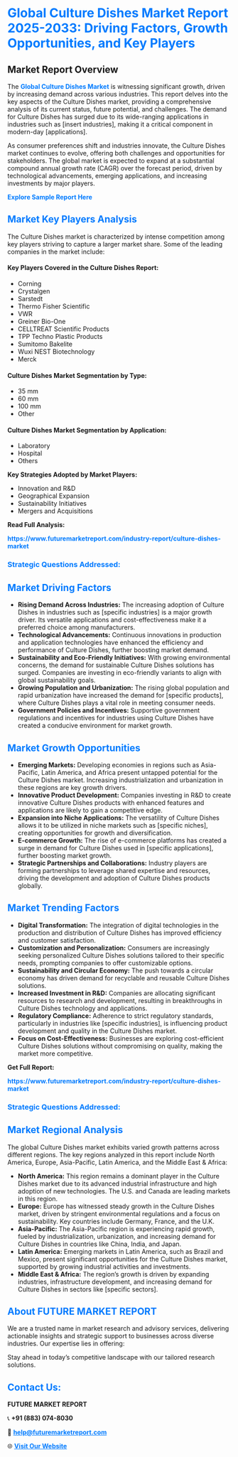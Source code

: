 <h1 style="color: #007BFF;">Global Culture Dishes Market Report 2025-2033: Driving Factors, Growth Opportunities, and Key Players</h1>

<section id="overview">
<h2>Market Report Overview</h2>
<p>The <a href="https://www.futuremarketreport.com/industry-report/culture-dishes-market" style="color: #007BFF; text-decoration: none;"><strong>Global Culture Dishes Market</strong></a> is witnessing significant growth, driven by increasing demand across various industries. This report delves into the key aspects of the Culture Dishes market, providing a comprehensive analysis of its current status, future potential, and challenges. The demand for Culture Dishes has surged due to its wide-ranging applications in industries such as [insert industries], making it a critical component in modern-day [applications].</p>
<p>As consumer preferences shift and industries innovate, the Culture Dishes market continues to evolve, offering both challenges and opportunities for stakeholders. The global market is expected to expand at a substantial compound annual growth rate (CAGR) over the forecast period, driven by technological advancements, emerging applications, and increasing investments by major players.</p>
</section>

<section id="overview">
<p><a href="https://www.futuremarketreport.com/request-sample/reportId=79535" style="color: #007BFF; text-decoration: none;"><strong>Explore Sample Report Here</strong></a></p>
</section>

<section id="key-players">
<h2 style="color: #007BFF;">Market Key Players Analysis</h2>
<p>The Culture Dishes market is characterized by intense competition among key players striving to capture a larger market share. Some of the leading companies in the market include:</p>
<h4>Key Players Covered in the Culture Dishes Report:</h4>
<ul><li>Corning</li><li>Crystalgen</li><li>Sarstedt</li><li>Thermo Fisher Scientific</li><li>VWR</li><li>Greiner Bio-One</li><li>CELLTREAT Scientific Products</li><li>TPP Techno Plastic Products</li><li>Sumitomo Bakelite</li><li>Wuxi NEST Biotechnology</li><li>Merck</li></ul>
<h4>Culture Dishes Market Segmentation by Type:</h4>
<ul><li>35 mm</li><li>60 mm</li><li>100 mm</li><li>Other</li></ul>

<h4>Culture Dishes Market Segmentation by Application:</h4>
<ul><li>Laboratory</li><li>Hospital</li><li>Others</li></ul>
<p><strong>Key Strategies Adopted by Market Players:</strong></p>
<ul>
<li>Innovation and R&D</li>
<li>Geographical Expansion</li>
<li>Sustainability Initiatives</li>
<li>Mergers and Acquisitions</li>
</ul>
</section>

<section>
<p><strong>Read Full Analysis: </strong></p><a href="https://www.futuremarketreport.com/industry-report/culture-dishes-market" style="color: #007BFF; text-decoration: none;"><strong>https://www.futuremarketreport.com/industry-report/culture-dishes-market</strong></a>
<h3 style="color: #007BFF;">Strategic Questions Addressed:</h3>
</section>

<section id="driving-factors">
<h2 style="color: #007BFF;">Market Driving Factors</h2>
<ul>
<li><strong>Rising Demand Across Industries:</strong> The increasing adoption of Culture Dishes in industries such as [specific industries] is a major growth driver. Its versatile applications and cost-effectiveness make it a preferred choice among manufacturers.</li>
<li><strong>Technological Advancements:</strong> Continuous innovations in production and application technologies have enhanced the efficiency and performance of Culture Dishes, further boosting market demand.</li>
<li><strong>Sustainability and Eco-Friendly Initiatives:</strong> With growing environmental concerns, the demand for sustainable Culture Dishes solutions has surged. Companies are investing in eco-friendly variants to align with global sustainability goals.</li>
<li><strong>Growing Population and Urbanization:</strong> The rising global population and rapid urbanization have increased the demand for [specific products], where Culture Dishes plays a vital role in meeting consumer needs.</li>
<li><strong>Government Policies and Incentives:</strong> Supportive government regulations and incentives for industries using Culture Dishes have created a conducive environment for market growth.</li>
</ul>
</section>

<section id="growth-opportunities">
<h2 style="color: #007BFF;">Market Growth Opportunities</h2>
<ul>
<li><strong>Emerging Markets:</strong> Developing economies in regions such as Asia-Pacific, Latin America, and Africa present untapped potential for the Culture Dishes market. Increasing industrialization and urbanization in these regions are key growth drivers.</li>
<li><strong>Innovative Product Development:</strong> Companies investing in R&D to create innovative Culture Dishes products with enhanced features and applications are likely to gain a competitive edge.</li>
<li><strong>Expansion into Niche Applications:</strong> The versatility of Culture Dishes allows it to be utilized in niche markets such as [specific niches], creating opportunities for growth and diversification.</li>
<li><strong>E-commerce Growth:</strong> The rise of e-commerce platforms has created a surge in demand for Culture Dishes used in [specific applications], further boosting market growth.</li>
<li><strong>Strategic Partnerships and Collaborations:</strong> Industry players are forming partnerships to leverage shared expertise and resources, driving the development and adoption of Culture Dishes products globally.</li>
</ul>
</section>

<section id="trending-factors">
<h2 style="color: #007BFF;">Market Trending Factors</h2>
<ul>
<li><strong>Digital Transformation:</strong> The integration of digital technologies in the production and distribution of Culture Dishes has improved efficiency and customer satisfaction.</li>
<li><strong>Customization and Personalization:</strong> Consumers are increasingly seeking personalized Culture Dishes solutions tailored to their specific needs, prompting companies to offer customizable options.</li>
<li><strong>Sustainability and Circular Economy:</strong> The push towards a circular economy has driven demand for recyclable and reusable Culture Dishes solutions.</li>
<li><strong>Increased Investment in R&D:</strong> Companies are allocating significant resources to research and development, resulting in breakthroughs in Culture Dishes technology and applications.</li>
<li><strong>Regulatory Compliance:</strong> Adherence to strict regulatory standards, particularly in industries like [specific industries], is influencing product development and quality in the Culture Dishes market.</li>
<li><strong>Focus on Cost-Effectiveness:</strong> Businesses are exploring cost-efficient Culture Dishes solutions without compromising on quality, making the market more competitive.</li>
</ul>
</section>

<section>
<p><strong>Get Full Report: </strong></p><a href="https://www.futuremarketreport.com/industry-report/culture-dishes-market" style="color: #007BFF; text-decoration: none;"><strong>https://www.futuremarketreport.com/industry-report/culture-dishes-market</strong></a>
<h3 style="color: #007BFF;">Strategic Questions Addressed:</h3>
</section>


<section id="regional-analysis">
<h2 style="color: #007BFF;">Market Regional Analysis</h2>
<p>The global Culture Dishes market exhibits varied growth patterns across different regions. The key regions analyzed in this report include North America, Europe, Asia-Pacific, Latin America, and the Middle East & Africa:</p>
<ul>
<li><strong>North America:</strong> This region remains a dominant player in the Culture Dishes market due to its advanced industrial infrastructure and high adoption of new technologies. The U.S. and Canada are leading markets in this region.</li>
<li><strong>Europe:</strong> Europe has witnessed steady growth in the Culture Dishes market, driven by stringent environmental regulations and a focus on sustainability. Key countries include Germany, France, and the U.K.</li>
<li><strong>Asia-Pacific:</strong> The Asia-Pacific region is experiencing rapid growth, fueled by industrialization, urbanization, and increasing demand for Culture Dishes in countries like China, India, and Japan.</li>
<li><strong>Latin America:</strong> Emerging markets in Latin America, such as Brazil and Mexico, present significant opportunities for the Culture Dishes market, supported by growing industrial activities and investments.</li>
<li><strong>Middle East & Africa:</strong> The region’s growth is driven by expanding industries, infrastructure development, and increasing demand for Culture Dishes in sectors like [specific sectors].</li>
</ul>
</section>

<footer>
<h2 style="color: #007BFF;">About FUTURE MARKET REPORT</h2>
<p>We are a trusted name in market research and advisory services, delivering actionable insights and strategic support to businesses across diverse industries. Our expertise lies in offering:</p>

<p>Stay ahead in today’s competitive landscape with our tailored research solutions.</p>

<h2 style="color: #007BFF;">Contact Us:</h2>
<p><strong>FUTURE MARKET REPORT</strong></p>
<p>📞 <strong>+91 (883) 074-8030</strong></p>
<p>📧 <strong><a href="mailto:help@futuremarketreport.com" style="color: #007BFF;">help@futuremarketreport.com</a></strong></p>
<p>🌐 <strong><a href="https://www.futuremarketreport.com/" style="color: #007BFF;">Visit Our Website</a></strong></p>
</footer>
